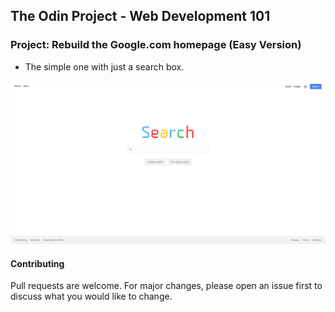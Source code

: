 ## The Odin Project - Web Development 101

### Project: Rebuild the Google.com homepage (Easy Version)

- The simple one with just a search box.


![Preview](preview.png)

#### Contributing

Pull requests are welcome. For major changes, please open an issue first to discuss what you would like to change.
